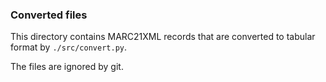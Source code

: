 ### Converted files

This directory contains MARC21XML records that are converted to tabular format by `./src/convert.py`.

The files are ignored by git.